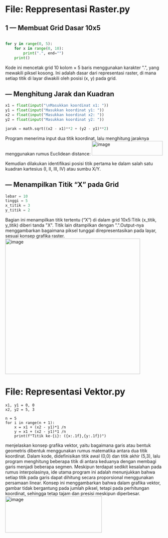 # File: Reppresentasi Raster.py
## 1 — Membuat Grid Dasar 10x5 
```python

for y in range(0, 5):
    for x in range(0, 10):
        print(".", end="")
    print()
```
Kode ini mencetak grid 10 kolom × 5 baris menggunakan karakter ".", yang mewakili piksel kosong.
Ini adalah dasar dari representasi raster, di mana setiap titik di layar diwakili oleh posisi (x, y) pada grid.

## — Menghitung Jarak dan Kuadran
```python
x1 = float(input("\nMasukkan koordinat x1: "))
y1 = float(input("Masukkan koordinat y1: "))
x2 = float(input("Masukkan koordinat x2: "))
y2 = float(input("Masukkan koordinat y2: "))

jarak = math.sqrt((x2 - x1)**2 + (y2 - y1)**2)
```
Program menerima input dua titik koordinat, lalu menghitung jaraknya menggunakan rumus Euclidean distance:
<img width="226" height="46" alt="image" src="https://github.com/user-attachments/assets/d596e8fa-559c-4f41-8a86-54466e65a4cf" />


Kemudian dilakukan identifikasi posisi titik pertama ke dalam salah satu kuadran kartesius (I, II, III, IV) atau sumbu X/Y.

## — Menampilkan Titik “X” pada Grid
```python
lebar = 10
tinggi = 5
x_titik = 3
y_titik = 2
```
Bagian ini menampilkan titik tertentu (“X”) di dalam grid 10x5:Titik (x_titik, y_titik) diberi tanda "X".
Titik lain ditampilkan dengan ".".Output-nya menggambarkan bagaimana piksel tunggal direpresentasikan pada layar, sesuai konsep grafika raster.
<img width="430" height="431" alt="image" src="https://github.com/user-attachments/assets/aa2f0746-bf5b-4a49-9f6e-7f7dd93c934c" />

# File: Representasi Vektor.py
```phython
x1, y1 = 0, 0
x2, y2 = 5, 3

n = 5
for i in range(n + 1):
    x = x1 + (x2 - y1)*1 /n
    y = x1 + (x2 - y1)*1 /n
    print(f"Titik ke-{i}: ({x:.1f},{y:.1f})")
```
menjelaskan konsep grafika vektor, yaitu bagaimana garis atau bentuk geometris dibentuk menggunakan rumus matematika antara
dua titik koordinat. Dalam kode, didefinisikan titik awal (0,0) dan titik akhir (5,3), lalu program menghitung beberapa titik
di antara keduanya dengan membagi garis menjadi beberapa segmen. Meskipun terdapat sedikit kesalahan pada rumus interpolasinya,
ide utama program ini adalah menunjukkan bahwa setiap titik pada garis dapat dihitung secara proporsional menggunakan persamaan linear.
Konsep ini menggambarkan bahwa dalam grafika vektor, gambar tidak bergantung pada jumlah piksel, tetapi pada perhitungan koordinat,
sehingga tetap tajam dan presisi meskipun diperbesar.
<img width="308" height="116" alt="image" src="https://github.com/user-attachments/assets/ec2094b4-5bed-42c5-a11e-08d4a2f43ee9" />
